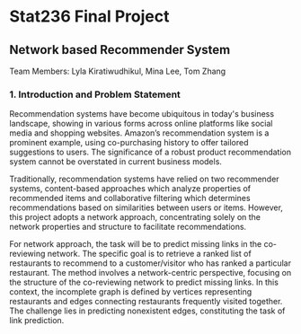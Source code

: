 # Stat236 Final Project
## Network based Recommender System

Team Members: Lyla Kiratiwudhikul, Mina Lee, Tom Zhang

### 1. Introduction and Problem Statement
Recommendation systems have become ubiquitous in today's business landscape, showing in various forms across online platforms like social media and shopping websites. Amazon’s recommendation system is a prominent example, using co-purchasing history to offer tailored suggestions to users. The significance of a robust product recommendation system cannot be overstated in current business models.

Traditionally, recommendation systems have relied on two recommender systems, content-based approaches which analyze properties of recommended items and collaborative filtering which determines recommendations based on similarities between users or items. However, this project adopts a network approach, concentrating solely on the network properties and structure to facilitate recommendations. 

For network approach, the task will be to predict missing links in the co-reviewing network. The specific goal is to retrieve a ranked list of restaurants to recommend to a customer/visitor who has ranked a particular restaurant. The method involves a network-centric perspective, focusing on the structure of the co-reviewing network to predict missing links. In this context, the incomplete graph is defined by vertices representing restaurants and edges connecting restaurants frequently visited together. The challenge lies in predicting nonexistent edges, constituting the task of link prediction.

